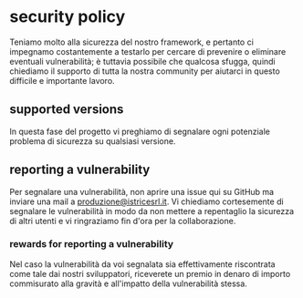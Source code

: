 # security policy
Teniamo molto alla sicurezza del nostro framework, e pertanto ci impegnamo costantemente a testarlo per cercare di
prevenire o eliminare eventuali vulnerabilità; è tuttavia possibile che qualcosa sfugga, quindi chiediamo il
supporto di tutta la nostra community per aiutarci in questo difficile e importante lavoro.

## supported versions
In questa fase del progetto vi preghiamo di segnalare ogni potenziale problema di sicurezza su qualsiasi versione.

## reporting a vulnerability
Per segnalare una vulnerabilità, non aprire una issue qui su GitHub ma inviare una mail a produzione@istricesrl.it.
Vi chiediamo cortesemente di segnalare le vulnerabilità in modo da non mettere a repentaglio la sicurezza di altri
utenti e vi ringraziamo fin d'ora per la collaborazione.

### rewards for reporting a vulnerability
Nel caso la vulnerabilità da voi segnalata sia effettivamente riscontrata come tale dai nostri sviluppatori, riceverete
un premio in denaro di importo commisurato alla gravità e all'impatto della vulnerabilità stessa.
